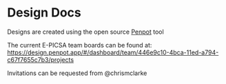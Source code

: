 # Design Docs

Designs are created using the open source [Penpot](https://penpot.app/) tool

The current E-PICSA team boards can be found at:
https://design.penpot.app/#/dashboard/team/446e9c10-4bca-11ed-a794-c67f7655c7b3/projects

Invitations can be requested from @chrismclarke
